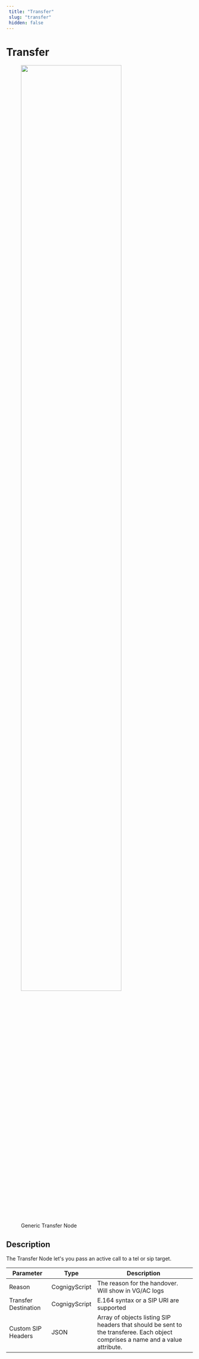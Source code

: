 ```yaml
---
 title: "Transfer" 
 slug: "transfer" 
 hidden: false 
---
```


# Transfer

<figure>
  <img class="image-center" src="{{config.site_url}}ai/flow-nodes/generic-voice-nodes/images/transfer.png" width="80%" />
  <figcaption>Generic Transfer Node</figcaption>
</figure>

## Description

<div class="divider"></div>
The Transfer Node let's you pass an active call to a tel or sip target.

| Parameter            | Type          | Description                                                                                                                     |
|----------------------|---------------|---------------------------------------------------------------------------------------------------------------------------------|
| Reason               | CognigyScript | The reason for the handover. Will show in VG/AC logs                                                                            |
| Transfer Destination | CognigyScript | E.164 syntax or a SIP URI are supported                                                                                         |
| Custom SIP Headers   | JSON          | Array of objects listing SIP headers that should be sent to the transferee. Each object comprises a name and a value attribute. |